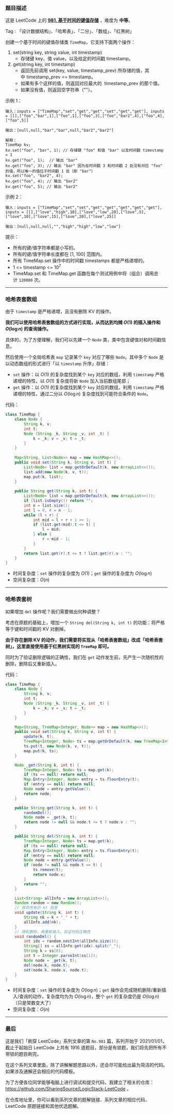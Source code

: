 ### 题目描述

这是 LeetCode 上的 **[981. 基于时间的键值存储](https://leetcode-cn.com/problems/time-based-key-value-store/solution/gong-shui-san-xie-yi-ti-shuang-jie-ha-xi-h5et/)** ，难度为 **中等**。

Tag : 「设计数据结构」、「哈希表」、「二分」、「数组」、「红黑树」




创建一个基于时间的键值存储类 `TimeMap`，它支持下面两个操作：

1. set(string key, string value, int timestamp)
	* 存储键 key、值 value，以及给定的时间戳 timestamp。
2. get(string key, int timestamp)
	* 返回先前调用 set(key, value, timestamp_prev) 所存储的值，其中 timestamp_prev <= timestamp。
	* 如果有多个这样的值，则返回对应最大的  timestamp_prev 的那个值。
	* 如果没有值，则返回空字符串（""）。


示例 1：
```
输入：inputs = ["TimeMap","set","get","get","set","get","get"], inputs = [[],["foo","bar",1],["foo",1],["foo",3],["foo","bar2",4],["foo",4],["foo",5]]

输出：[null,null,"bar","bar",null,"bar2","bar2"]

解释：  
TimeMap kv;   
kv.set("foo", "bar", 1); // 存储键 "foo" 和值 "bar" 以及时间戳 timestamp = 1   
kv.get("foo", 1);  // 输出 "bar"   
kv.get("foo", 3); // 输出 "bar" 因为在时间戳 3 和时间戳 2 处没有对应 "foo" 的值，所以唯一的值位于时间戳 1 处（即 "bar"）   
kv.set("foo", "bar2", 4);   
kv.get("foo", 4); // 输出 "bar2"   
kv.get("foo", 5); // 输出 "bar2"   
```
示例 2：
```
输入：inputs = ["TimeMap","set","set","get","get","get","get","get"], inputs = [[],["love","high",10],["love","low",20],["love",5],["love",10],["love",15],["love",20],["love",25]]

输出：[null,null,null,"","high","high","low","low"]
```

提示：
* 所有的键/值字符串都是小写的。
* 所有的键/值字符串长度都在 [1, 100] 范围内。
* 所有 TimeMap.set 操作中的时间戳 timestamps 都是严格递增的。
* 1 <= timestamp <= $10^7$
* TimeMap.set 和 TimeMap.get 函数在每个测试用例中将（组合）调用总计 `120000` 次。

---

### 哈希表套数组

由于 `timestamp` 是严格递增，且没有删除 KV 的操作。

**我们可以使用哈希表套数组的方式进行实现，从而达到均摊 $O(1)$ 的插入操作和 $O(\log{n})$ 的查询操作。**

具体的，为了方便理解，我们可以先建一个 `Node` 类，类中包含键值对和时间戳信息。

然后使用一个全局哈希表 `map` 记录某个 `key` 对应了哪些 `Node`。其中多个 `Node` 是以动态数组的形式进行「以 `timestamp` 升序」存储：

* `set` 操作：以 $O(1)$ 的复杂度找到某个 `key` 对应的数组，利用 `timestamp` 严格递增的特性，以 $O(1)$ 复杂度将新 `Node` 加入当前数组尾部；
* `get` 操作：以 $O(1)$ 的复杂度找到某个 `key` 对应的数组，利用 `timestamp` 严格递增的特性，通过二分以 $O(\log{n})$ 复杂度找到可能符合条件的 `Node`。

代码：
```Java []
class TimeMap {
    class Node {
        String k, v; 
        int t;
        Node (String _k, String _v, int _t) {
            k = _k; v = _v; t = _t;
        }
    }
    
    Map<String, List<Node>> map = new HashMap<>();
    public void set(String k, String v, int t) {
        List<Node> list = map.getOrDefault(k, new ArrayList<>());
        list.add(new Node(k, v, t));
        map.put(k, list);
    }
    
    public String get(String k, int t) {
        List<Node> list = map.getOrDefault(k, new ArrayList<>());
        if (list.isEmpty()) return "";
        int n = list.size();
        int l = 0, r = n - 1;
        while (l < r) {
            int mid = l + r + 1 >> 1;
            if (list.get(mid).t <= t) {
                l = mid;
            } else {
                r = mid - 1;
            }
        }
        return list.get(r).t <= t ? list.get(r).v : "";
    }
}
```
* 时间复杂度：`set` 操作的复杂度为 $O(1)$；`get` 操作的复杂度为 $O(\log{n})$
* 空间复杂度：$O(n)$

---

### 哈希表套树

如果增加 `del` 操作呢？我们需要做出何种调整？

考虑在原题的基础上，增加一个 `String del(String k, int t)` 的功能：将严格等于键和时间戳的 KV 对删掉。

**由于存在删除 KV 的动作，我们需要将实现从「哈希表套数组」改成「哈希表套树」，这里直接使用基于红黑树实现的 `TreeMap` 即可。**

同时为了验证删除逻辑的正确性，我们在 `get` 动作发生前，先产生一次随机性的删除，删除后又重新插入。


代码：
```Java []
class TimeMap {
    class Node {
        String k, v;
        int t;
        Node (String _k, String _v, int _t) {
            k = _k; v = _v; t = _t;
        }
    }

    Map<String, TreeMap<Integer, Node>> map = new HashMap<>();
    public void set(String k, String v, int t) {
        update(k, t);
        TreeMap<Integer, Node> ts = map.getOrDefault(k, new TreeMap<Integer, Node>());
        ts.put(t, new Node(k, v, t));
        map.put(k, ts);
    }

    Node _get(String k, int t) {
        TreeMap<Integer, Node> ts = map.get(k);
        if (ts == null) return null;
        Map.Entry<Integer, Node> entry = ts.floorEntry(t);
        if (entry == null) return null;
        Node node = entry.getValue();
        return node;
    }

    public String get(String k, int t) {
        randomDel();
        Node node = _get(k, t);
        return node != null && node.t <= t ? node.v : "";
    }

    public String del(String k, int t) {
        TreeMap<Integer, Node> ts = map.get(k);
        if (ts == null) return null;
        Map.Entry<Integer, Node> entry = ts.floorEntry(t);
        if (entry == null) return null;
        Node node = entry.getValue();
        if (node != null && node.t == t) {
            ts.remove(t);
            return node.v;
        }
        return "";
    }

    List<String> allInfo = new ArrayList<>(); 
    Random random = new Random();
    // 保存所有的 kt 信息
    void update(String k, int t) {
        String nk = k + "_" + t;
        allInfo.add(nk);
    } 
    // 随机删除，再重新插入，验证代码正确性
    void randomDel() {
        int idx = random.nextInt(allInfo.size());
        String[] ss = allInfo.get(idx).split("_");
        String k = ss[0];
        int t = Integer.parseInt(ss[1]);
        Node node = _get(k, t);
        del(node.k, node.t);
        set(node.k, node.v, node.t);
    }
}
```
* 时间复杂度：`set` 操作的复杂度为 $O(\log{n})$；`get` 操作会完成随机删除/重新插入/查询的动作，复杂度均为为 $O(\log{n})$，整个 `get` 的复杂度仍是 $O(\log{n})$（只是常数变大了）
* 空间复杂度：$O(n)$

---

### 最后

这是我们「刷穿 LeetCode」系列文章的第 `No.981` 篇，系列开始于 2021/01/01，截止于起始日 LeetCode 上共有 1916 道题目，部分是有锁题，我们将先把所有不带锁的题目刷完。

在这个系列文章里面，除了讲解解题思路以外，还会尽可能给出最为简洁的代码。如果涉及通解还会相应的代码模板。

为了方便各位同学能够电脑上进行调试和提交代码，我建立了相关的仓库：https://github.com/SharingSource/LogicStack-LeetCode 。

在仓库地址里，你可以看到系列文章的题解链接、系列文章的相应代码、LeetCode 原题链接和其他优选题解。

